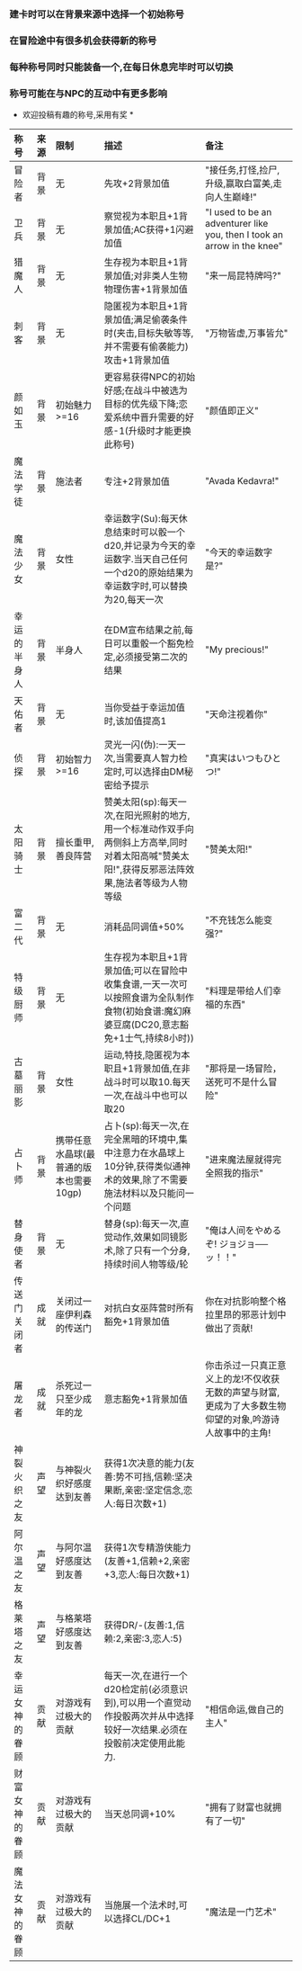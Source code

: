 ### 建卡时可以在背景来源中选择一个初始称号 ###  
### 在冒险途中有很多机会获得新的称号 ###  
### 每种称号同时只能装备一个,在每日休息完毕时可以切换 ###  
### 称号可能在与NPC的互动中有更多影响 ###  

* 欢迎投稿有趣的称号,采用有奖 *

|称号|来源|限制|描述|备注|
|:-|:-|:-|:-|:-|
|冒险者|背景|无|先攻+2背景加值|"接任务,打怪,捡尸,升级,赢取白富美,走向人生巅峰!"|
|卫兵|背景|无|察觉视为本职且+1背景加值;AC获得+1闪避加值|"I used to be an adventurer like you, then I took an arrow in the knee"|
|猎魔人|背景|无|生存视为本职且+1背景加值;对非类人生物物理伤害+1背景加值|"来一局昆特牌吗?"|
|刺客|背景|无|隐匿视为本职且+1背景加值;满足偷袭条件时(夹击,目标失敏等等,并不需要有偷袭能力)攻击+1背景加值|"万物皆虚,万事皆允"|
|颜如玉|背景|初始魅力>=16|更容易获得NPC的初始好感;在战斗中被选为目标的优先级下降;恋爱系统中晋升需要的好感-1(升级时才能更换此称号)|"颜值即正义"|
|魔法学徒|背景|施法者|专注+2背景加值|"Avada Kedavra!"|
|魔法少女|背景|女性|幸运数字(Su):每天休息结束时可以骰一个d20,并记录为今天的幸运数字.当天自己任何一个d20的原始结果为幸运数字时,可以替换为20,每天一次|"今天的幸运数字是?"|
|幸运的半身人|背景|半身人|在DM宣布结果之前,每日可以重骰一个豁免检定,必须接受第二次的结果|"My precious!"|
|天佑者|背景|无|当你受益于幸运加值时,该加值提高1|"天命注视着你"|
|侦探|背景|初始智力>=16|灵光一闪(伪):一天一次,当需要真人智力检定时,可以选择由DM秘密给予提示|"真実はいつもひとつ!"|
|太阳骑士|背景|擅长重甲,善良阵营|赞美太阳(sp):每天一次,在阳光照射的地方,用一个标准动作双手向两侧斜上方高举,同时对着太阳高喊"赞美太阳!",获得反邪恶法阵效果,施法者等级为人物等级|"赞美太阳!"|
|富二代|背景|无|消耗品同调值+50%|"不充钱怎么能变强?"|
|特级厨师|背景|无|生存视为本职且+1背景加值;可以在冒险中收集食谱,一天一次可以按照食谱为全队制作食物(初始食谱:魔幻麻婆豆腐(DC20,意志豁免+1士气,持续8小时))|"料理是带给人们幸福的东西"|
|古墓丽影|背景|女性|运动,特技,隐匿视为本职且+1背景加值,在非战斗时可以取10.每天一次,在战斗中也可以取20|"那将是一场冒险，送死可不是什么冒险"|
|占卜师|背景|携带任意水晶球(最普通的版本也需要10gp)|占卜(sp):每天一次,在完全黑暗的环境中,集中注意力在水晶球上10分钟,获得类似通神术的效果,除了不需要施法材料以及只能问一个问题|"进来魔法屋就得完全照我的指示"|
|替身使者|背景|无|替身(sp):每天一次,直觉动作,效果如同镜影术,除了只有一个分身,持续时间人物等级/轮|"俺は人间をやめるぞ! ジョジョ──ッ！！"|  
|传送门关闭者|成就|关闭过一座伊利森的传送门|对抗白女巫阵营时所有豁免+1背景加值|你在对抗影响整个格拉里昂的邪恶计划中做出了贡献!|
|屠龙者|成就|杀死过一只至少成年的龙|意志豁免+1背景加值|你击杀过一只真正意义上的龙!不仅收获无数的声望与财富,更成为了大多数生物仰望的对象,吟游诗人故事中的主角!|
|神裂火织之友|声望|与神裂火织好感度达到友善|获得1次决意的能力(友善:势不可挡,信赖:坚决果断,亲密:坚定信念,恋人:每日次数+1)|
|阿尔温之友|声望|与阿尔温好感度达到友善|获得1次专精游侠能力(友善+1,信赖+2,亲密+3,恋人:每日次数+1)|
|格莱塔之友|声望|与格莱塔好感度达到友善|获得DR/-(友善:1,信赖:2,亲密:3,恋人:5)|
|幸运女神的眷顾|贡献|对游戏有过极大的贡献|每天一次,在进行一个d20检定前(必须意识到),可以用一个直觉动作投骰两次并从中选择较好一次结果.必须在投骰前决定使用此能力.|"相信命运,做自己的主人"|
|财富女神的眷顾|贡献|对游戏有过极大的贡献|当天总同调+10%|"拥有了财富也就拥有了一切"|
|魔法女神的眷顾|贡献|对游戏有过极大的贡献|当施展一个法术时,可以选择CL/DC+1|"魔法是一门艺术"|

